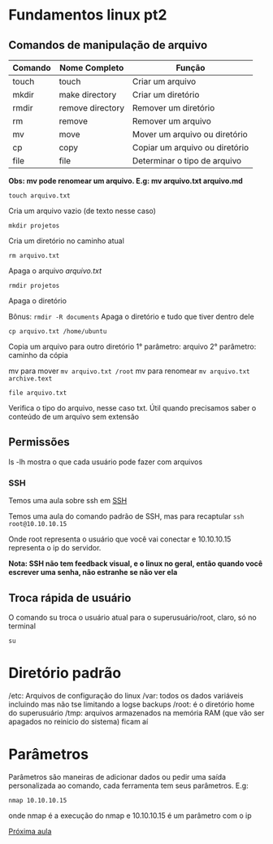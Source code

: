 # Fundamentos linux pt2

## Comandos de manipulação de arquivo

| Comando | Nome Completo     | Função                         |
|---------|-------------------|--------------------------------|
| touch   | touch             | Criar um arquivo               |
| mkdir   | make directory    | Criar um diretório             |
| rmdir   | remove directory  | Remover um diretório           |
| rm      | remove            | Remover um arquivo             |
| mv      | move              | Mover um arquivo ou diretório  |
| cp      | copy              | Copiar um arquivo ou diretório |
| file    | file              | Determinar o tipo de arquivo   |

**Obs: mv pode renomear um arquivo. E.g: mv arquivo.txt arquivo.md**

`touch arquivo.txt`

Cria um arquivo vazio (de texto nesse caso)

`mkdir projetos`

Cria um diretório no caminho atual

`rm arquivo.txt`

Apaga o arquivo *arquivo.txt*

`rmdir projetos`

Apaga o diretório

Bônus:
`rmdir -R documents`
Apaga o diretório e tudo que tiver dentro dele

`cp arquivo.txt /home/ubuntu`

Copia um arquivo para outro diretório
1° parâmetro: arquivo
2° parâmetro: caminho da cópia

mv para mover
`mv arquivo.txt /root`
mv para renomear
`mv arquivo.txt archive.text`

`file arquivo.txt`

Verifica o tipo do arquivo, nesse caso txt. Útil quando precisamos saber o conteúdo de um arquivo sem extensão

## Permissões

ls -lh mostra o que cada usuário pode fazer com arquivos

### SSH

Temos uma aula sobre ssh em [SSH](/Getting-started(HTB)/pentesting-basico/protocolos/prot4_ssh.md)

Temos uma aula do comando padrão de SSH, mas para recaptular
`ssh root@10.10.10.15`

Onde root representa o usuário que você vai conectar e 10.10.10.15 representa o ip do servidor.

**Nota: SSH não tem feedback visual, e o linux no geral, então quando você escrever uma senha, não estranhe se não ver ela**

## Troca rápida de usuário
O comando su troca o usuário atual para o superusuário/root, claro, só no terminal

`su`

# Diretório padrão

/etc: Arquivos de configuração do linux
/var: todos os dados variáveis incluindo mas não tse limitando a logse backups
/root: é o diretório home do superusuário
/tmp: arquivos armazenados na memória RAM (que vão ser apagados no reinicio do sistema) ficam aí

# Parâmetros
Parâmetros são maneiras de adicionar dados ou pedir uma saída personalizada ao comando, cada ferramenta tem seus parâmetros. E.g:

`nmap 10.10.10.15`

onde nmap é a execução do nmap e 10.10.10.15 é um parâmetro com o ip

[Próxima aula](fundamentospt3.md)